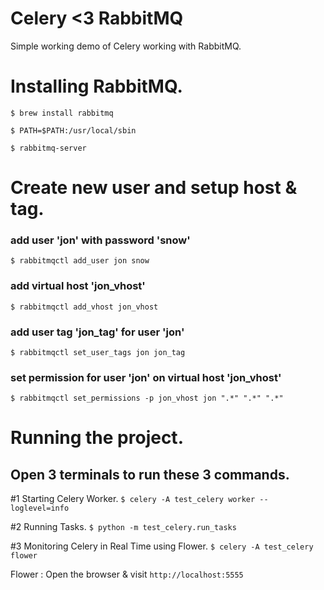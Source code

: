 # Celery <3 RabbitMQ

Simple working demo of Celery working with RabbitMQ.

# Installing RabbitMQ.

`$ brew install rabbitmq`

`$ PATH=$PATH:/usr/local/sbin`

`$ rabbitmq-server`

# Create new user and setup host & tag.

### add user 'jon' with password 'snow'
`$ rabbitmqctl add_user jon snow`
### add virtual host 'jon_vhost'
`$ rabbitmqctl add_vhost jon_vhost`
### add user tag 'jon_tag' for user 'jon'
`$ rabbitmqctl set_user_tags jon jon_tag`
### set permission for user 'jon' on virtual host 'jon_vhost'
`$ rabbitmqctl set_permissions -p jon_vhost jon ".*" ".*" ".*"`

# Running the project.

## Open 3 terminals to run these 3 commands.

#1 Starting Celery Worker.
`$ celery -A test_celery worker --loglevel=info`

#2 Running Tasks.
`$ python -m test_celery.run_tasks`

#3 Monitoring Celery in Real Time using Flower.
`$ celery -A test_celery flower`

Flower : Open the browser & visit `http://localhost:5555`
